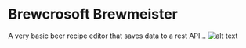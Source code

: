 # Brewcrosoft Brewmeister

A very basic beer recipe editor that saves data to a rest API...
![alt text](http://schwartz.tech/Brewmeister/Brewmeister%20Screenshot.PNG)
